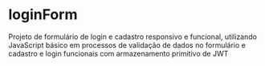 # loginForm

Projeto de formulário de login e cadastro responsivo e funcional, utilizando JavaScript básico em processos de validação de dados no formulário e cadastro e login funcionais com armazenamento primitivo de JWT
